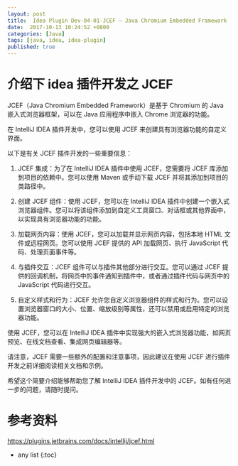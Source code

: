 ```yaml
---
layout: post
title:  Idea Plugin Dev-04-01-JCEF — Java Chromium Embedded Framework
date:  2017-10-13 10:24:52 +0800
categories: [Java]
tags: [java, idea, idea-plugin]
published: true
---
```


# 介绍下 idea 插件开发之 JCEF

JCEF（Java Chromium Embedded Framework）是基于 Chromium 的 Java 嵌入式浏览器框架，可以在 Java 应用程序中嵌入 Chrome 浏览器的功能。

在 IntelliJ IDEA 插件开发中，您可以使用 JCEF 来创建具有浏览器功能的自定义界面。

以下是有关 JCEF 插件开发的一些重要信息：

1. JCEF 集成：为了在 IntelliJ IDEA 插件中使用 JCEF，您需要将 JCEF 库添加到项目的依赖中。您可以使用 Maven 或手动下载 JCEF 并将其添加到项目的类路径中。

2. 创建 JCEF 组件：使用 JCEF，您可以在 IntelliJ IDEA 插件中创建一个嵌入式浏览器组件。您可以将该组件添加到自定义工具窗口、对话框或其他界面中，以实现具有浏览器功能的功能。

3. 加载网页内容：使用 JCEF，您可以加载并显示网页内容，包括本地 HTML 文件或远程网页。您可以使用 JCEF 提供的 API 加载网页、执行 JavaScript 代码、处理页面事件等。

4. 与插件交互：JCEF 组件可以与插件其他部分进行交互。您可以通过 JCEF 提供的回调机制，将网页中的事件通知到插件中，或者通过插件代码与网页中的 JavaScript 代码进行交互。

5. 自定义样式和行为：JCEF 允许您自定义浏览器组件的样式和行为。您可以设置浏览器窗口的大小、位置、缩放级别等属性，还可以禁用或启用特定的浏览器功能。

使用 JCEF，您可以在 IntelliJ IDEA 插件中实现强大的嵌入式浏览器功能，如网页预览、在线文档查看、集成网页编辑器等。

请注意，JCEF 需要一些额外的配置和注意事项，因此建议在使用 JCEF 进行插件开发之前详细阅读相关文档和示例。

希望这个简要介绍能够帮助您了解 IntelliJ IDEA 插件开发中的 JCEF。如有任何进一步的问题，请随时提问。

# 参考资料

https://plugins.jetbrains.com/docs/intellij/jcef.html

* any list
{:toc}